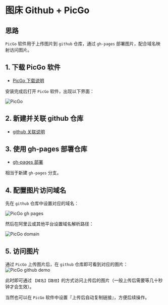# 图床 Github + PicGo

## 思路
`PicGo` 软件用于上传图片到 `github` 仓库，通过 `gh-pages` 部署图片，配合域名映射访问图片。

## 1. 下载 PicGo 软件
- [PicGo 下载说明](https://picgo.github.io/PicGo-Doc/zh/guide/#%E4%B8%8B%E8%BD%BD%E5%AE%89%E8%A3%85)

安装完成后打开 `PicGo` 软件，出现以下界面：

![PicGo](https://imgs.qinguanghui.com/tools/picgo.png)

## 2. 新建并关联 github 仓库
- [github 关联说明](https://picgo.github.io/PicGo-Doc/zh/guide/config.html#github%E5%9B%BE%E5%BA%8A)

## 3. 使用 gh-pages 部署仓库
- [gh-pages 部署](https://cloud.tencent.com/developer/article/1391619)

相当于新建 `gh-pages` 分支。

## 4. 配置图片访问域名
先在 `github` 仓库中设置对应的域名：

![PicGo gh pages](https://imgs.qinguanghui.com/tools/picgo-gh-pages.png)

然后在阿里云或其他平台设置域名解析路径：

![PicGo domain](https://imgs.qinguanghui.com/tools/picgo-domain.png)

## 5. 访问图片
通过 `PicGo` 上传图片后，在 `github` 仓库即可看到对应的图片：
![PicGo github demo](https://imgs.qinguanghui.com/tools/picgo-github-demo.png)

此时即可通过 `【域名】【路径】`的方式访问上传后的图片（一般上传后需要等几十秒钟才会生效）。

当然也可以在 `PicGo` 软件中设置『上传后自动复制链接』，方便后续操作。